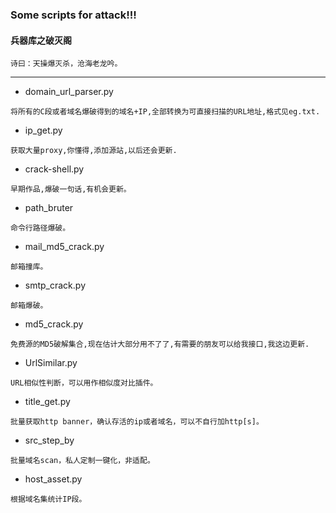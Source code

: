 ﻿### Some scripts for attack!!!

#### 兵器库之破灭阁
```
诗曰：天操爆灭杀，沧海老龙吟。
```
----------------------------------------------------------------------------

* domain_url_parser.py
```
将所有的C段或者域名爆破得到的域名+IP,全部转换为可直接扫描的URL地址,格式见eg.txt.
```

* ip_get.py
```
获取大量proxy,你懂得,添加源站,以后还会更新.
```

* crack-shell.py
```
早期作品,爆破一句话,有机会更新。
```

* path_bruter
```
命令行路径爆破。
```

* mail_md5_crack.py
```
邮箱撞库。
```

* smtp_crack.py
```
邮箱爆破。
```

* md5_crack.py
```
免费源的MD5破解集合,现在估计大部分用不了了,有需要的朋友可以给我接口,我这边更新.
```

* UrlSimilar.py
```
URL相似性判断，可以用作相似度对比插件。
```

* title_get.py
```
批量获取http banner，确认存活的ip或者域名，可以不自行加http[s]。
```

* src_step_by
```
批量域名scan，私人定制一键化，非适配。
```

* host_asset.py
```
根据域名集统计IP段。
```